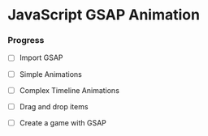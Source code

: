 # JavaScript GSAP Animation

### Progress

* [ ] Import GSAP

- [ ] Simple Animations

* [ ] Complex Timeline Animations

- [ ] Drag and drop items

* [ ] Create a game with GSAP
